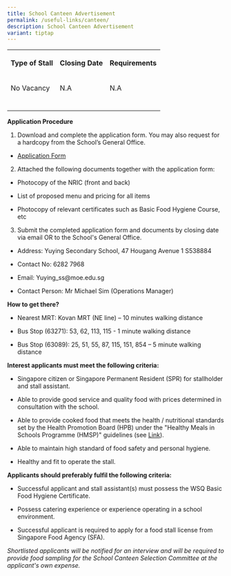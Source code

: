 ```yaml
---
title: School Canteen Advertisement
permalink: /useful-links/canteen/
description: School Canteen Advertisement
variant: tiptap
---
```

<table style="minWidth: 75px">
<colgroup>
<col>
<col>
<col>
</colgroup>
<tbody>
<tr>
<th rowspan="1" colspan="1">
<p>Type of Stall</p>
</th>
<th rowspan="1" colspan="1">
<p>Closing Date</p>
</th>
<th rowspan="1" colspan="1">
<p>Requirements</p>
</th>
</tr>
<tr>
<td rowspan="1" colspan="1">
<p>No Vacancy</p>
</td>
<td rowspan="1" colspan="1">
<p>N.A</p>
</td>
<td rowspan="1" colspan="1">
<p>N.A</p>
</td>
</tr>
<tr>
<td rowspan="1" colspan="1">
<p></p>
</td>
<td rowspan="1" colspan="1">
<p></p>
</td>
<td rowspan="1" colspan="1">
<p></p>
</td>
</tr>
</tbody>
</table>
<p><strong>Application Procedure</strong>
</p>
<ol data-tight="true" class="tight">
<li>
<p>Download and complete the application form. You may also request for a
hardcopy from the School’s General Office.</p>
</li>
</ol>
<ul data-tight="true" class="tight">
<li>
<p><a href="/files/Pdf/canteen.pdf" rel="noopener noreferrer nofollow" target="_blank">Application Form</a>
</p>
</li>
</ul>
<ol start="2" data-tight="true" class="tight">
<li>
<p>Attached the following documents together with the application form:</p>
</li>
</ol>
<ul data-tight="true" class="tight">
<li>
<p>Photocopy of the NRIC (front and back)</p>
</li>
<li>
<p>List of proposed menu and pricing for all items</p>
</li>
<li>
<p>Photocopy of relevant certificates such as Basic Food Hygiene Course,
etc</p>
</li>
</ul>
<ol start="3" data-tight="true" class="tight">
<li>
<p>Submit the completed application form and documents by closing date via
email OR to the School's General Office.</p>
</li>
</ol>
<ul data-tight="true" class="tight">
<li>
<p>Address: Yuying Secondary School, 47 Hougang Avenue 1 S538884</p>
</li>
<li>
<p>Contact No: 6282 7968</p>
</li>
<li>
<p>Email: Yuying_ss@moe.edu.sg</p>
</li>
<li>
<p>Contact Person: Mr Michael Sim (Operations Manager)</p>
</li>
</ul>
<p><strong>How to get there?</strong>
</p>
<ul data-tight="true" class="tight">
<li>
<p>Nearest MRT: Kovan MRT (NE line) – 10 minutes walking distance</p>
</li>
<li>
<p>Bus Stop (63271): 53, 62, 113, 115 - 1 minute walking distance</p>
</li>
<li>
<p>Bus Stop (63089): 25, 51, 55, 87, 115, 151, 854 – 5 minute walking distance</p>
</li>
</ul>
<p><strong>Interest applicants must meet the following criteria:</strong>
</p>
<ul data-tight="true" class="tight">
<li>
<p>Singapore citizen or Singapore Permanent Resident (SPR) for stallholder
and stall assistant.</p>
</li>
<li>
<p>Able to provide good service and quality food with prices determined in
consultation with the school.</p>
</li>
<li>
<p>Able to provide cooked food that meets the health / nutritional standards
set by the Health Promotion Board (HPB) under the "Healthy Meals in Schools
Programme (HMSP)" guidelines (see <a href="https://www.hpb.gov.sg/schools/school-programmes/healthy-meals-in-schools-programme" rel="noopener noreferrer nofollow" target="_blank">Link</a>).</p>
</li>
<li>
<p>Able to maintain high standard of food safety and personal hygiene.</p>
</li>
<li>
<p>Healthy and fit to operate the stall.</p>
</li>
</ul>
<p><strong>Applicants should preferably fulfil the following criteria:</strong>
</p>
<ul data-tight="true" class="tight">
<li>
<p>Successful applicant and stall assistant(s) must possess the WSQ Basic
Food Hygiene Certificate.</p>
</li>
<li>
<p>Possess catering experience or experience operating in a school environment.</p>
</li>
<li>
<p>Successful applicant is required to apply for a food stall license from
Singapore Food Agency (SFA).</p>
</li>
</ul>
<p><em>Shortlisted applicants will be notified for an interview and will be required to provide food sampling for the School Canteen Selection Committee at the applicant's own expense.</em>
</p>